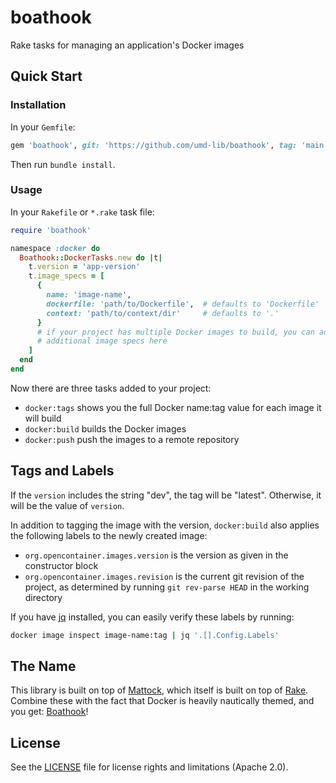 # boathook

Rake tasks for managing an application's Docker images

## Quick Start

### Installation

In your `Gemfile`:

```ruby
gem 'boathook', git: 'https://github.com/umd-lib/boathook', tag: 'main'
```

Then run `bundle install`.

### Usage

In your `Rakefile` or `*.rake` task file:

```ruby
require 'boathook'

namespace :docker do
  Boathook::DockerTasks.new do |t|
    t.version = 'app-version'
    t.image_specs = [
      {
        name: 'image-name',
        dockerfile: 'path/to/Dockerfile',  # defaults to 'Dockerfile'
        context: 'path/to/context/dir'     # defaults to '.'
      }
      # if your project has multiple Docker images to build, you can add
      # additional image specs here
    ]
  end
end
```

Now there are three tasks added to your project:

* `docker:tags` shows you the full Docker name:tag value for each image it will build
* `docker:build` builds the Docker images
* `docker:push` push the images to a remote repository

## Tags and Labels

If the `version` includes the string "dev", the tag will be "latest". Otherwise, it will be the value of `version`.

In addition to tagging the image with the version, `docker:build` also applies the following labels to the newly created image:

* `org.opencontainer.images.version` is the version as given in the constructor block
* `org.opencontainer.images.revision` is the current git revision of the project, as determined by running `git rev-parse HEAD` in the working directory

If you have [jq] installed, you can easily verify these labels by running:

```bash
docker image inspect image-name:tag | jq '.[].Config.Labels'
```

## The Name

This library is built on top of [Mattock], which itself is built on top of [Rake]. Combine these with the fact that Docker is heavily nautically themed, and you get: [Boathook]!

## License

See the [LICENSE](LICENSE) file for license rights and limitations (Apache 2.0).

[jq]: https://stedolan.github.io/jq/
[Mattock]: https://rubygems.org/gems/mattock
[Rake]: https://ruby.github.io/rake/
[Boathook]: https://github.com/umd-lib/boathook
